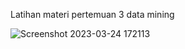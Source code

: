 Latihan materi pertemuan 3 data mining

![Screenshot 2023-03-24 172113](https://user-images.githubusercontent.com/128631296/227495680-b4dcc1c8-0aa3-43c3-b957-94116e2313e5.png)
